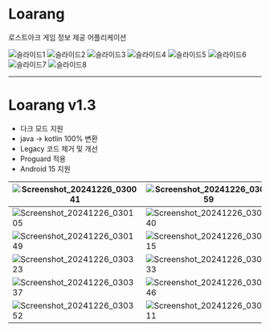 # Loarang

로스트아크 게임 정보 제공 어플리케이션



![슬라이드1](https://user-images.githubusercontent.com/28301831/224558462-fe2e32a8-2b56-488b-a885-253cb3714000.PNG)
![슬라이드2](https://user-images.githubusercontent.com/28301831/224558515-25fa119d-b513-4fab-b430-070c38d78b24.PNG)
![슬라이드3](https://user-images.githubusercontent.com/28301831/224558519-811399d3-798f-46e2-97fe-e38fee58a892.PNG)
![슬라이드4](https://user-images.githubusercontent.com/28301831/224558521-dc1542a1-eed1-4854-a49d-16697a66f537.PNG)
![슬라이드5](https://user-images.githubusercontent.com/28301831/224558524-e9943312-e19c-452e-ba50-70e9facc60cb.PNG)
![슬라이드6](https://user-images.githubusercontent.com/28301831/224558527-a7ba7f27-afaa-4389-bfff-92e2ae38cd30.PNG)
![슬라이드7](https://user-images.githubusercontent.com/28301831/224558528-bb201151-ee69-4527-8740-dcc26973b5ff.PNG)
![슬라이드8](https://user-images.githubusercontent.com/28301831/224558531-8906f443-f0c8-464f-99dd-c847fb052ad2.PNG)

------

# Loarang v1.3
- 다크 모드 지원
- java -> kotlin 100% 변환
- Legacy 코드 제거 및 개선
- Proguard 적용
- Android 15 지원

![Screenshot_20241226_030041](https://github.com/user-attachments/assets/9f08a5c0-95bf-4fb7-9fee-f475685c1a78) |![Screenshot_20241226_030059](https://github.com/user-attachments/assets/5a1654d8-22af-4b13-a027-30d56c2b3b10)
--- | --- | 
![Screenshot_20241226_030105](https://github.com/user-attachments/assets/6a647b62-06f1-4613-83ac-824e73ef9a82) |![Screenshot_20241226_030140](https://github.com/user-attachments/assets/fa6778ec-bf71-4870-b979-f52c3372c715)
![Screenshot_20241226_030149](https://github.com/user-attachments/assets/46705446-079d-4217-92a2-923573b36786) |![Screenshot_20241226_030315](https://github.com/user-attachments/assets/3858d157-e6c8-4df2-927a-f3e39c0cd9bd)
![Screenshot_20241226_030323](https://github.com/user-attachments/assets/fd33c868-bfac-480f-b59b-64b6fab09967) |![Screenshot_20241226_030333](https://github.com/user-attachments/assets/514dcc49-6f0e-44aa-8434-92e69696d0f2)
![Screenshot_20241226_030337](https://github.com/user-attachments/assets/bb26daf6-7234-4c78-a8a6-50eac9a9290a) |![Screenshot_20241226_030346](https://github.com/user-attachments/assets/743ed9da-be00-4e14-aeae-9ce8c5da68f8)
![Screenshot_20241226_030352](https://github.com/user-attachments/assets/7b58050c-c6f4-46fd-a9a9-69472f010dbb) |![Screenshot_20241226_030411](https://github.com/user-attachments/assets/bb56c4e5-182c-4315-91b5-71a41d6e2743)
